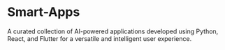 # Smart-Apps
A curated collection of AI-powered applications developed using Python, React, and Flutter for a versatile and intelligent user experience.
